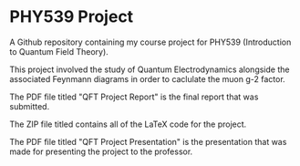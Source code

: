 # PHY539 Project

A Github repository containing my course project for PHY539 (Introduction to Quantum Field Theory).

This project involved the study of Quantum Electrodynamics alongside the associated Feynmann diagrams in order to caclulate the muon g-2 factor.

The PDF file titled "QFT Project Report" is the final report that was submitted.

The ZIP file titled contains all of the LaTeX code for the project.

The PDF file titled "QFT Project Presentation" is the presentation that was made for presenting the project to the professor.
